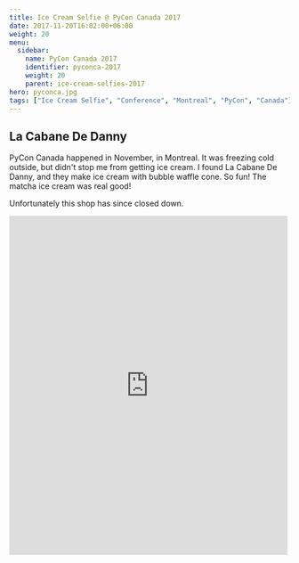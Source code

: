 ```yaml
---
title: Ice Cream Selfie @ PyCon Canada 2017
date: 2017-11-20T16:02:00+06:00
weight: 20
menu:
  sidebar:
    name: PyCon Canada 2017
    identifier: pyconca-2017
    weight: 20
    parent: ice-cream-selfies-2017
hero: pyconca.jpg
tags: ["Ice Cream Selfie", "Conference", "Montreal", "PyCon", "Canada"]
---
```


## La Cabane De Danny

PyCon Canada happened in November, in Montreal. It was freezing cold outside,
but didn't stop me from getting ice cream. I found La Cabane De Danny, and they
make ice cream with bubble waffle cone. So fun! The matcha ice cream was real
good!

Unfortunately this shop has since closed down.

<iframe src="https://www.facebook.com/plugins/post.php?href=https%3A%2F%2Fwww.facebook.com%2Fphoto.php%3Ffbid%3D10155076403675823%26set%3Dpb.725100822.-2207520000.%26type%3D3&width=500&show_text=true&appId=147773365297089&height=609" width="500" height="609" style="border:none;overflow:hidden" scrolling="no" frameborder="0" allowfullscreen="true" allow="autoplay; clipboard-write; encrypted-media; picture-in-picture; web-share"></iframe>